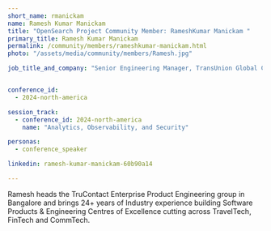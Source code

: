 ```yaml
---
short_name: rmanickam
name: Ramesh Kumar Manickam
title: "OpenSearch Project Community Member: RameshKumar Manickam "
primary_title: Ramesh Kumar Manickam
permalink: /community/members/rameshkumar-manickam.html
photo: "/assets/media/community/members/Ramesh.jpg"

job_title_and_company: "Senior Engineering Manager, TransUnion Global Capability Center Bangalore"


conference_id:
  - 2024-north-america

session_track:
  - conference_id: 2024-north-america
    name: "Analytics, Observability, and Security"

personas:
  - conference_speaker

linkedin: ramesh-kumar-manickam-60b90a14

---
```

Ramesh heads the TruContact Enterprise Product Engineering group in Bangalore and brings 24+ years of Industry experience building Software Products & Engineering Centres of Excellence cutting across TravelTech, FinTech and CommTech.
